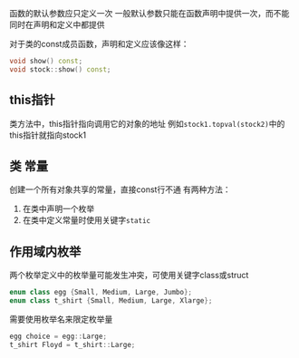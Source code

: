 函数的默认参数应只定义一次
一般默认参数只能在函数声明中提供一次，而不能同时在声明和定义中都提供

对于类的const成员函数，声明和定义应该像这样：
```c++
void show() const;
void stock::show() const;
```

## this指针
类方法中，this指针指向调用它的对象的地址
例如```stock1.topval(stock2)```中的this指针就指向stock1

## 类 常量

创建一个所有对象共享的常量，直接const行不通
有两种方法：
1. 在类中声明一个枚举
2. 在类中定义常量时使用关键字```static```

## 作用域内枚举

两个枚举定义中的枚举量可能发生冲突，可使用关键字class或struct
```c++
enum class egg {Small, Medium, Large, Jumbo};
enum class t_shirt {Small, Medium, Large, Xlarge};
```
需要使用枚举名来限定枚举量
```c++
egg choice = egg::Large;
t_shirt Floyd = t_shirt::Large;
```